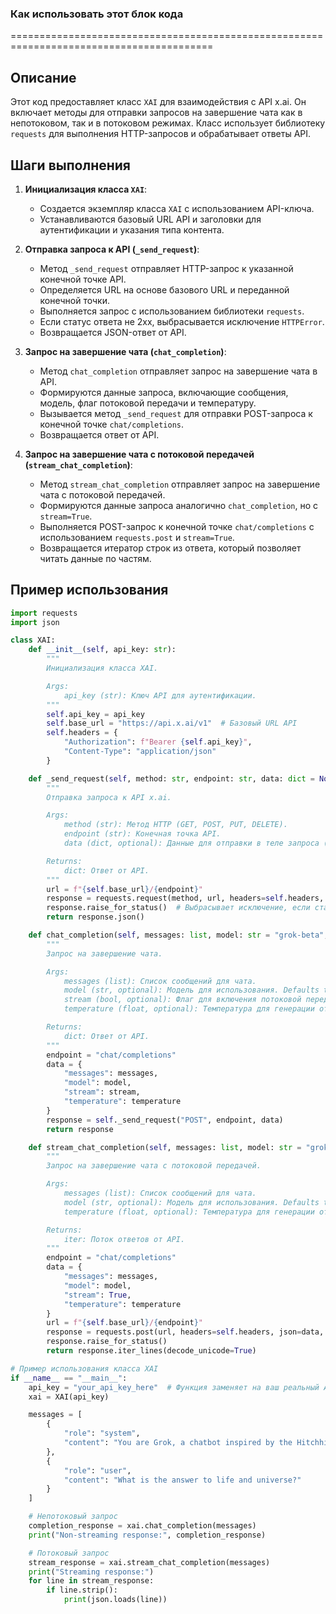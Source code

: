 ### Как использовать этот блок кода
=========================================================================================

Описание
-------------------------
Этот код предоставляет класс `XAI` для взаимодействия с API x.ai. Он включает методы для отправки запросов на завершение чата как в непотоковом, так и в потоковом режимах. Класс использует библиотеку `requests` для выполнения HTTP-запросов и обрабатывает ответы API.

Шаги выполнения
-------------------------
1. **Инициализация класса `XAI`**:
   - Создается экземпляр класса `XAI` с использованием API-ключа.
   - Устанавливаются базовый URL API и заголовки для аутентификации и указания типа контента.

2. **Отправка запроса к API (`_send_request`)**:
   - Метод `_send_request` отправляет HTTP-запрос к указанной конечной точке API.
   - Определяется URL на основе базового URL и переданной конечной точки.
   - Выполняется запрос с использованием библиотеки `requests`.
   - Если статус ответа не 2xx, выбрасывается исключение `HTTPError`.
   - Возвращается JSON-ответ от API.

3. **Запрос на завершение чата (`chat_completion`)**:
   - Метод `chat_completion` отправляет запрос на завершение чата в API.
   - Формируются данные запроса, включающие сообщения, модель, флаг потоковой передачи и температуру.
   - Вызывается метод `_send_request` для отправки POST-запроса к конечной точке `chat/completions`.
   - Возвращается ответ от API.

4. **Запрос на завершение чата с потоковой передачей (`stream_chat_completion`)**:
   - Метод `stream_chat_completion` отправляет запрос на завершение чата с потоковой передачей.
   - Формируются данные запроса аналогично `chat_completion`, но с `stream=True`.
   - Выполняется POST-запрос к конечной точке `chat/completions` с использованием `requests.post` и `stream=True`.
   - Возвращается итератор строк из ответа, который позволяет читать данные по частям.

Пример использования
-------------------------

```python
import requests
import json

class XAI:
    def __init__(self, api_key: str):
        """
        Инициализация класса XAI.

        Args:
            api_key (str): Ключ API для аутентификации.
        """
        self.api_key = api_key
        self.base_url = "https://api.x.ai/v1"  # Базовый URL API
        self.headers = {
            "Authorization": f"Bearer {self.api_key}",
            "Content-Type": "application/json"
        }

    def _send_request(self, method: str, endpoint: str, data: dict = None) -> dict:
        """
        Отправка запроса к API x.ai.

        Args:
            method (str): Метод HTTP (GET, POST, PUT, DELETE).
            endpoint (str): Конечная точка API.
            data (dict, optional): Данные для отправки в теле запроса (для POST и PUT). Defaults to None.

        Returns:
            dict: Ответ от API.
        """
        url = f"{self.base_url}/{endpoint}"
        response = requests.request(method, url, headers=self.headers, json=data)
        response.raise_for_status()  # Выбрасывает исключение, если статус ответа не 2xx
        return response.json()

    def chat_completion(self, messages: list, model: str = "grok-beta", stream: bool = False, temperature: float = 0) -> dict:
        """
        Запрос на завершение чата.

        Args:
            messages (list): Список сообщений для чата.
            model (str, optional): Модель для использования. Defaults to "grok-beta".
            stream (bool, optional): Флаг для включения потоковой передачи. Defaults to False.
            temperature (float, optional): Температура для генерации ответа. Defaults to 0.

        Returns:
            dict: Ответ от API.
        """
        endpoint = "chat/completions"
        data = {
            "messages": messages,
            "model": model,
            "stream": stream,
            "temperature": temperature
        }
        response = self._send_request("POST", endpoint, data)
        return response

    def stream_chat_completion(self, messages: list, model: str = "grok-beta", temperature: float = 0) -> iter:
        """
        Запрос на завершение чата с потоковой передачей.

        Args:
            messages (list): Список сообщений для чата.
            model (str, optional): Модель для использования. Defaults to "grok-beta".
            temperature (float, optional): Температура для генерации ответа. Defaults to 0.

        Returns:
            iter: Поток ответов от API.
        """
        endpoint = "chat/completions"
        data = {
            "messages": messages,
            "model": model,
            "stream": True,
            "temperature": temperature
        }
        url = f"{self.base_url}/{endpoint}"
        response = requests.post(url, headers=self.headers, json=data, stream=True)
        response.raise_for_status()
        return response.iter_lines(decode_unicode=True)

# Пример использования класса XAI
if __name__ == "__main__":
    api_key = "your_api_key_here"  # Функция заменяет на ваш реальный API-ключ
    xai = XAI(api_key)

    messages = [
        {
            "role": "system",
            "content": "You are Grok, a chatbot inspired by the Hitchhikers Guide to the Galaxy."
        },
        {
            "role": "user",
            "content": "What is the answer to life and universe?"
        }
    ]

    # Непотоковый запрос
    completion_response = xai.chat_completion(messages)
    print("Non-streaming response:", completion_response)

    # Потоковый запрос
    stream_response = xai.stream_chat_completion(messages)
    print("Streaming response:")
    for line in stream_response:
        if line.strip():
            print(json.loads(line))